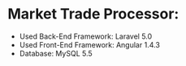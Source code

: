 # Market Trade Processor:
  - Used Back-End Framework: Laravel 5.0
  - Used Front-End Framework: Angular 1.4.3
  - Database: MySQL 5.5
